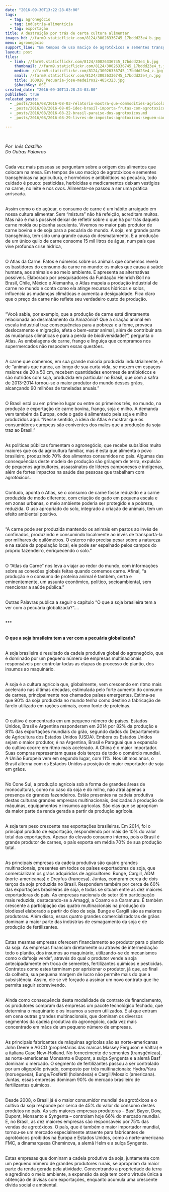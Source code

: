 ```yaml
---
date: "2016-09-30T13:22:28-03:00"
tags:
  - tag: agronegócio
  - tag: indústria-alimentícia
  - tag: exportação
title: A destruição por trás de certa cultura alimentar
images_hd: //farm9.staticflickr.com/8124/30026336745_17bddd23e4_b.jpg
menu: agronegócio
support_line: "Em tempos de uso maciço de agrotóxicos e sementes transgênicas na agricultura, e hormônios e antibióticos na pecuária, todo cuidado é pouco."
layout: post
files:
  - link: //farm9.staticflickr.com/8124/30026336745_17bddd23e4_b.jpg
    thumbnail: //farm9.staticflickr.com/8124/30026336745_17bddd23e4_t.jpg
    medium: //farm9.staticflickr.com/8124/30026336745_17bddd23e4_z.jpg
    small: //farm9.staticflickr.com/8124/30026336745_17bddd23e4_n.jpg
    title: 160928_Pecuaria-jose-medeiros2-485x323.jpg
    $$hashKey: 0SE
created_date: "2016-09-30T13:28:24-03:00"
published: true
releated_posts:
  - _posts/2016/08/2016-08-03-relatorio-mostra-que-commodities-agricolas-sao-responsaveis-por-mais-de-um-terco-do-desmatamento-tropical-ao-ano.md
  - _posts/2016/08/2016-08-05-idec-brasil-importa-frutas-com-agrotoxicos-ilegais.md
  - _posts/2016/08/2016-08-22-brasil-paraiso-dos-agrotoxicos.md
  - _posts/2016/08/2016-08-29-livres-de-impostos-agrotoxicos-seguem-causando-cancer-malformacoes-e-mortes.md

---
```

<p>&nbsp;</p>

<p><em>Por&nbsp; In&ecirc;s Castilho<br />
Do Outras Palavras</em></p>

<p><br />
Cada vez mais pessoas se perguntam sobre a origem dos alimentos que colocam na mesa. Em tempos de uso maci&ccedil;o de agrot&oacute;xicos e sementes transg&ecirc;nicas na agricultura, e horm&ocirc;nios e antibi&oacute;ticos na pecu&aacute;ria, todo cuidado &eacute; pouco: pesticidas, herbicidas e medicamentos deixam vest&iacute;gios na carne, no leite e nos ovos. Alimentar-se passou a ser uma pr&aacute;tica arriscada.</p>

<p><br />
Assim como o do a&ccedil;&uacute;car, o consumo de carne &eacute; um h&aacute;bito arraigado em nossa cultura alimentar. Sem &ldquo;mistura&rdquo; n&atilde;o h&aacute; refei&ccedil;&atilde;o, acreditam muitos. Mas n&atilde;o &eacute; mais poss&iacute;vel deixar de refletir sobre o que h&aacute; por tr&aacute;s daquela carne mo&iacute;da ou picanha suculenta. Vivemos no maior pa&iacute;s produtor de carne bovina e de soja para a pecu&aacute;ria do mundo. A soja, em grande parte transg&ecirc;nica, tem sido uma grande causa do desmatamento. E a produ&ccedil;&atilde;o de um &uacute;nico quilo de carne consome 15 mil litros de &aacute;gua, num pa&iacute;s que vive profunda crise h&iacute;drica,</p>

<p><br />
O Atlas da Carne: Fatos e n&uacute;meros sobre os animais que comemos revela os bastidores do consumo da carne no mundo: os males que causa &agrave; sa&uacute;de humana, aos animais e ao meio ambiente. E apresenta as alternativas poss&iacute;veis. Elaborado por pesquisadores da Funda&ccedil;&atilde;o Heinrich B&ouml;ll no Brasil, Chile, M&eacute;xico e Alemanha, o Atlas mapeia a produ&ccedil;&atilde;o industrial de carne no mundo e conta como ela atinge recursos h&iacute;dricos e solos, influencia as mudan&ccedil;as clim&aacute;ticas e aumenta a desigualdade. Fica claro que o pre&ccedil;o da carne n&atilde;o reflete seu verdadeiro custo de produ&ccedil;&atilde;o.</p>

<p><br />
&ldquo;Voc&ecirc; sabia, por exemplo, que a produ&ccedil;&atilde;o de carne est&aacute; diretamente relacionada ao desmatamento da Amaz&ocirc;nia? Que a cria&ccedil;&atilde;o animal em escala industrial traz consequ&ecirc;ncias para a pobreza e a fome, provoca deslocamento e migra&ccedil;&atilde;o, afeta o bem-estar animal, al&eacute;m de contribuir ara as mudan&ccedil;as clim&aacute;ticas e para a perda de biodiversidade?&rdquo;, pergunta o Atlas. As embalagens de carne, frango e lingui&ccedil;a que compramos nos supermercados n&atilde;o respodem essas quest&otilde;es.</p>

<p><br />
A carne que comemos, em sua grande maioria produzida industrialmente, &eacute; de &ldquo;animais que nunca, ao longo de sua curta vida, se mexem em espa&ccedil;os maiores de 20 a 50 cm, recebem quantidades enormes de antibioticos e s&atilde;o nutridos com soja, produzida em particular no Brasil, que com a safra de 2013-2014 tornou-se o maior produtor do mundo desses gr&atilde;os, alcan&ccedil;ando 90 milh&otilde;es de toneladas anuais.&rdquo;</p>

<p><br />
O Brasil est&aacute; ou em primeiro lugar ou entre os primeiros tr&ecirc;s, no mundo, na produ&ccedil;&atilde;o e exporta&ccedil;&atilde;o de carne bovina, frango, soja e milho. A demanda vem tamb&eacute;m da Europa, onde o gado &eacute; alimentado pela soja e milho produzidos aqui. &ldquo;Nesse sentido, a ideia do Atlas &eacute; mostrar que os consumidores europeus s&atilde;o coniventes dos males que a produ&ccedil;&atilde;o da soja traz ao Brasil.&rdquo;</p>

<p><br />
As pol&iacute;ticas p&uacute;blicas fomentam o agroneg&oacute;cio, que recebe subs&iacute;dios muito maiores que os da agricultura familiar, mas &eacute; esta que alimenta o povo brasileiro, produzindo 70% dos alimentos consumidos no pa&iacute;s. Algumas das consequ&ecirc;ncias deste modelo de produ&ccedil;&atilde;o s&atilde;o grilagem de terra, expuls&atilde;o de pequenos agricultores, assassinatos de l&iacute;deres camponeses e ind&iacute;genas, al&eacute;m de fortes impactos na sa&uacute;de das pessoas que trabalham com agrot&oacute;xicos.</p>

<p><br />
Contudo, aponta o Atlas, se o consumo de carne fosse reduzido e a carne produzida de modo diferente, com cria&ccedil;&atilde;o de gado em pequena escala e em zonas urbanas, o meio ambiente poderia ser protegido e a pobreza, reduzida. O uso apropriado do solo, integrado &agrave; cria&ccedil;&atilde;o de animais, tem um efeito ambiental positivo.</p>

<p><br />
&ldquo;A carne pode ser produzida mantendo os animais em pastos ao inv&eacute;s de confinados, produzindo e consumindo localmente ao inv&eacute;s de transport&aacute;-la por milhares de quil&ocirc;metros. O esterco n&atilde;o precisa pesar sobre a natureza e na sa&uacute;de da popula&ccedil;&atilde;o local, ele pode ser espalhado pelos campos do pr&oacute;prio fazendeiro, enriquecendo o solo.&rdquo;</p>

<p><br />
O &ldquo;Atlas da Carne&rdquo; nos leva a viajar ao redor do mundo, com informa&ccedil;&otilde;es sobre as conex&otilde;es globais feitas quando comemos carne. Afinal, &ldquo;a produ&ccedil;&atilde;o e o consumo de prote&iacute;na animal &eacute; tamb&eacute;m, certa e eminentemente, um assunto econ&ocirc;mico, pol&iacute;tico, socioambiental, sem mencionar a sa&uacute;de p&uacute;blica.&rdquo;</p>

<p><br />
Outras Palavras publica a seguir o cap&iacute;tulo &ldquo;O que a soja brasileira tem a ver com a pecu&aacute;ria globalizada?&rdquo;....</p>

<p><br />
***</p>

<p><br />
<strong>O que a soja brasileira tem a ver com a pecu&aacute;ria globalizada?</strong></p>

<p><br />
A soja brasileira &eacute; resultado da cadeia produtiva global do agroneg&oacute;cio, que &eacute; dominado por um pequeno n&uacute;mero de empresas multinacionais respons&aacute;veis por controlar todas as etapas do processo de plantio, dos insumos ao maquin&aacute;rio.</p>

<p><br />
A soja &eacute; a cultura agr&iacute;cola que, globalmente, vem crescendo em ritmo mais acelerado nas &uacute;ltimas d&eacute;cadas, estimulada pelo forte aumento do consumo de carnes, principalmente nos chamados pa&iacute;ses emergentes. Estima-se que 90% da soja produzida no mundo tenha como destino a fabrica&ccedil;&atilde;o de farelo utilizado em ra&ccedil;&otilde;es animais, como fonte de prote&iacute;nas.</p>

<p><br />
O cultivo &eacute; concentrado em um pequeno n&uacute;mero de pa&iacute;ses. Estados Unidos, Brasil e Argentina responderam em 2014 por 82% da produ&ccedil;&atilde;o e 81% das exporta&ccedil;&otilde;es mundiais do gr&atilde;o, segundo dados do Departamento de Agricultura dos Estados Unidos (USDA). Embora os Estados Unidos sejam o maior produtor, &eacute; na Argentina, Brasil e Paraguai que a expans&atilde;o do cultivo ocorre em ritmo mais acelerado. A China &eacute; o maior importador. Suas compras representam quase dois ter&ccedil;os de todo o com&eacute;rcio mundial. A Uni&atilde;o Europeia vem em segundo lugar, com 11%. Nos &uacute;ltimos anos, o Brasil alterna com os Estados Unidos a posi&ccedil;&atilde;o de maior exportador de soja em gr&atilde;os.</p>

<p><br />
No Cone Sul, a produ&ccedil;&atilde;o agr&iacute;cola sob a forma de grandes &aacute;reas de monoculturas, como no caso da soja e do milho, n&atilde;o atrai apenas a presen&ccedil;a de grandes fazendeiros. Est&atilde;o presentes na cadeia produtiva destas culturas grandes empresas multinacionais, dedicadas &agrave; produ&ccedil;&atilde;o de m&aacute;quinas, equipamentos e insumos agr&iacute;colas. S&atilde;o elas que se apropriam da maior parte da renda gerada a partir da produ&ccedil;&atilde;o agr&iacute;cola.</p>

<p><br />
A soja tem peso crescente nas exporta&ccedil;&otilde;es brasileiras. Em 2014, foi o principal produto de exporta&ccedil;&atilde;o, respondendo por mais de 10% do valor total das exporta&ccedil;&otilde;es. Apesar do elevado consumo interno, pois o Brasil &eacute; grande produtor de carnes, o pa&iacute;s exporta em m&eacute;dia 70% de sua produ&ccedil;&atilde;o total.</p>

<p><br />
As principais empresas da cadeia produtiva s&atilde;o quatro grandes multinacionais, presentes em todos os pa&iacute;ses exportadores de soja, que comercializam os gr&atilde;os adquiridos de agricultores: Bunge, Cargill, ADM (norte-americanas) e Dreyfus (francesa). Juntas, compram cerca de dois ter&ccedil;os da soja produzida no Brasil. Respondem tamb&eacute;m por cerca de 60% das exporta&ccedil;&otilde;es brasileiras de soja, e todas se situam entre as dez maiores exportadoras do pa&iacute;s. As empresas nacionais do setor t&ecirc;m participa&ccedil;&atilde;o mais reduzida, destacando-se a Amaggi, a Coamo e a Caramuru. &Eacute; tamb&eacute;m crescente a participa&ccedil;&atilde;o das quatro multinacionais na produ&ccedil;&atilde;o do biodiesel elaborado a partir do &oacute;leo de soja. Bunge e Cargill s&atilde;o as maiores produtoras. Al&eacute;m disso, essas quatro grandes comercializadoras de gr&atilde;os dominam a maior parte das ind&uacute;strias de esmagamento da soja e de produ&ccedil;&atilde;o de fertilizantes.</p>

<p><br />
Estas mesmas empresas oferecem financiamento ao produtor para o plantio da soja. As empresas financiam diretamente ou atrav&eacute;s de intermedia&ccedil;&atilde;o todo o plantio, dos insumos ao maquin&aacute;rio, utilizando-se de mecanismos como o da&ldquo;soja verde&rdquo;, atrav&eacute;s do qual o produtor vende a soja antecipadamente em troca de sementes, fertilizantes qu&iacute;micos e pesticidas. Contratos como estes terminam por aprisionar o produtor, j&aacute; que, ao final da colheita, sua pequena margem de lucro n&atilde;o permite mais do que a subsist&ecirc;ncia. Assim, ele se v&ecirc; for&ccedil;ado a assinar um novo contrato que lhe permita seguir sobrevivendo.</p>

<p><br />
Ainda como consequ&ecirc;ncia desta modalidade de contrato de financiamento, os produtores compram das empresas um pacote tecnol&oacute;gico fechado, que determina o maquin&aacute;rio e os insumos a serem utilizados. &Eacute; a&iacute; que entram em cena outras grandes multinacionais, que dominam os diversos segmentos da cadeia produtiva do agroneg&oacute;cio, cada vez mais concentrado em m&atilde;os de um pequeno n&uacute;mero de empresas.</p>

<p><br />
As principais fabricantes de m&aacute;quinas agr&iacute;colas s&atilde;o as norte-americanas John Deere e AGCO (propriet&aacute;rias das marcas Massey Ferguson e Valtra) e a italiana Case New-Holland. No fornecimento de sementes (transg&ecirc;nicas), as norte-americanas Monsanto e Dupont, a su&iacute;&ccedil;a Syngenta e a alem&atilde; Basf dominam o mercado. O segmento de fertilizantes passou a ser controlado por um oligop&oacute;lio privado, composto por tr&ecirc;s multinacionais: Hydro/Yara (norueguesa), Bunge/Fosf&eacute;rtil (holandesa) e Cargill/Mosaic (americana). Juntas, essas empresas dominam 90% do mercado brasileiro de fertilizantes qu&iacute;micos.</p>

<p><br />
Desde 2008, o Brasil j&aacute; &eacute; o maior consumidor mundial de agrot&oacute;xicos e o cultivo da soja responde por cerca de 45% do valor do consumo destes produtos no pa&iacute;s. As seis maiores empresas produtoras &ndash; Basf, Bayer, Dow, Dupont, Monsanto e Syngenta &ndash; controlam hoje 66% do mercado mundial. E, no Brasil, as dez maiores empresas s&atilde;o respons&aacute;veis por 75% das vendas de agrot&oacute;xicos. O pa&iacute;s, que &eacute; tamb&eacute;m o maior importador mundial, tornou-se um mercado especialmente atraente para fabricantes de agrot&oacute;xicos proibidos na Europa e Estados Unidos, como a norte-americana FMC, a dinamarquesa Cheminova, a alem&atilde; Helm e a su&iacute;&ccedil;a Syngenta.</p>

<p><br />
Estas empresas que dominam a cadeia produtiva da soja, juntamente com um pequeno n&uacute;mero de grandes produtores rurais, se apropriam da maior parte da renda gerada pela atividade. Concentrando a propriedade da terra e agredindo o meio ambiente, a expans&atilde;o da soja tem como virtude &uacute;nica a obten&ccedil;&atilde;o de divisas com exporta&ccedil;&otilde;es, enquanto acumula uma crescente d&iacute;vida social e ambiental.</p>
